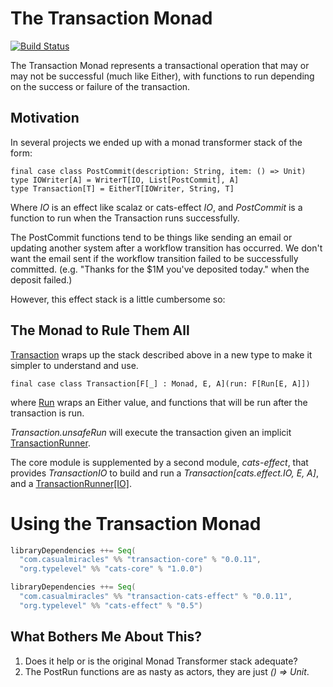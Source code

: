 # The Transaction Monad

[![Build Status](https://travis-ci.org/channingwalton/transaction-monad.svg?branch=master)](https://travis-ci.org/channingwalton/transaction-monad)


The Transaction Monad represents a transactional operation that may or may not be successful (much like Either),
with functions to run depending on the success or failure of the transaction.

## Motivation

In several projects we ended up with a monad transformer stack of the form:

    final case class PostCommit(description: String, item: () => Unit) 
    type IOWriter[A] = WriterT[IO, List[PostCommit], A]
    type Transaction[T] = EitherT[IOWriter, String, T]

Where _IO_ is an effect like scalaz or cats-effect _IO_, and _PostCommit_ is a function to run when the Transaction
runs successfully.

The PostCommit functions tend to be things like sending an email or updating another system after a workflow transition has occurred. We don't want the
email sent if the workflow transition failed to be successfully committed. (e.g. "Thanks for the $1M you've deposited today." when the deposit failed.)

However, this effect stack is a little cumbersome so:

## The Monad to Rule Them All

[Transaction](core/src/main/scala/com/casualmiracles/transaction/Transaction.scala) wraps up the stack described above in a new type to make
it simpler to understand and use.

    final case class Transaction[F[_] : Monad, E, A](run: F[Run[E, A]])

where [Run](core/src/main/scala/com/casualmiracles/transaction/Run.scala) wraps an Either value, and functions
that will be run after the transaction is run.

_Transaction.unsafeRun_ will execute the transaction given an implicit
[TransactionRunner](core/src/main/scala/com/casualmiracles/transaction/TransactionRunner.scala).

The core module is supplemented by a second module, _cats-effect_, that provides _TransactionIO_
to build and run a _Transaction[cats.effect.IO, E, A]_, and a [TransactionRunner[IO]](core/src/main/scala/com/casualmiracles/transaction/TransactionRunner.scala).

# Using the Transaction Monad

```scala
libraryDependencies ++= Seq(
  "com.casualmiracles" %% "transaction-core" % "0.0.11",
  "org.typelevel" %% "cats-core" % "1.0.0")
```

```scala
libraryDependencies ++= Seq(
  "com.casualmiracles" %% "transaction-cats-effect" % "0.0.11",
  "org.typelevel" %% "cats-effect" % "0.5")
```

## What Bothers Me About This?

1. Does it help or is the original Monad Transformer stack adequate?
2. The PostRun functions are as nasty as actors, they are just _() => Unit_.
